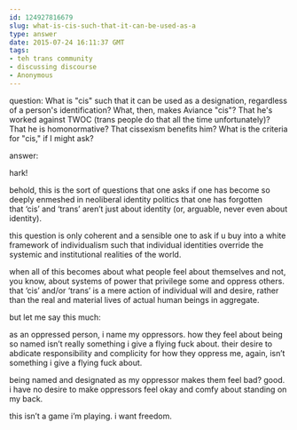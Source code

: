 ```yaml
---
id: 124927816679
slug: what-is-cis-such-that-it-can-be-used-as-a
type: answer
date: 2015-07-24 16:11:37 GMT
tags:
- teh trans community
- discussing discourse
- Anonymous
---
```

question: What is "cis" such that it can be used as a designation, regardless of a person's identification? What, then, makes Aviance "cis"? That he's worked against TWOC (trans people do that all the time unfortunately)? That he is homonormative? That cissexism benefits him? What is the criteria for "cis," if I might ask?

answer: <p>hark!</p><p>behold, this is the sort of questions that one asks if one has become so deeply enmeshed in neoliberal identity politics that one has forgotten that&nbsp;‘cis’ and&nbsp;‘trans’ aren’t just about identity (or, arguable, never even about identity).</p><p>this question is only coherent and a sensible one to ask if u buy into a white framework of individualism such that individual identities override the systemic and institutional realities of the world.&nbsp;</p><p>when all of this becomes about what people feel about themselves and not, you know, about systems of power that privilege some and oppress others. that&nbsp;‘cis’ and/or&nbsp;‘trans’ is a mere action of individual will and desire, rather than the real and material lives of actual human beings in aggregate.&nbsp;</p><p>but let me say this much:</p><p>as an oppressed person, i name my oppressors. how they feel about being so named isn’t really something i give a flying fuck about. their desire to abdicate responsibility and complicity for how they oppress me, again, isn’t something i give a flying fuck about.&nbsp;</p><p>being named and designated as my oppressor makes them feel bad? good. i have no desire to make oppressors feel okay and comfy about standing on my back.&nbsp;</p><p>this isn’t a game i’m playing. i want freedom.&nbsp;</p>